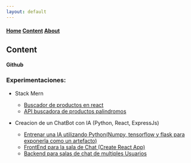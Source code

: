 ```yaml
---
layout: default
---
```

####  [Home](./) [Content](./page2.html) [About](./about.html)


## Content

#### Github

### Experimentaciones:

- Stack Mern
  - [Buscador de productos en react](/desafio-frontend/)
  - [API buscadora de productos palindromos](/desafio-backend)

- Creacion de un ChatBot con IA (Python, React, ExpressJs)
  - [Entrenar una IA utilizando Python(Numpy, tensorflow y flask para exponerla como un artefacto)](/helena-bot)
  - [FrontEnd para la sala de Chat (Create React App)](/chat-frontend)
  - [Backend para salas de chat de multiples Usuarios](/chat-backend)

